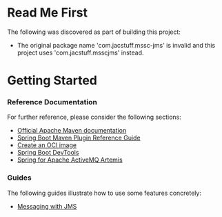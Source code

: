 # Read Me First
The following was discovered as part of building this project:

* The original package name 'com.jacstuff.mssc-jms' is invalid and this project uses 'com.jacstuff.msscjms' instead.

# Getting Started

### Reference Documentation
For further reference, please consider the following sections:

* [Official Apache Maven documentation](https://maven.apache.org/guides/index.html)
* [Spring Boot Maven Plugin Reference Guide](https://docs.spring.io/spring-boot/docs/2.4.1/maven-plugin/reference/html/)
* [Create an OCI image](https://docs.spring.io/spring-boot/docs/2.4.1/maven-plugin/reference/html/#build-image)
* [Spring Boot DevTools](https://docs.spring.io/spring-boot/docs/2.4.1/reference/htmlsingle/#using-boot-devtools)
* [Spring for Apache ActiveMQ Artemis](https://docs.spring.io/spring-boot/docs/2.4.1/reference/htmlsingle/#boot-features-artemis)

### Guides
The following guides illustrate how to use some features concretely:

* [Messaging with JMS](https://spring.io/guides/gs/messaging-jms/)

